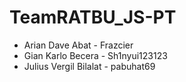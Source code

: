# TeamRATBU_JS-PT

<ul>
  <li>Arian Dave Abat - Frazcier</li>
  <li>Gian Karlo Becera - Sh1nyui123123</li>
  <li>Julius Vergil Bilalat - pabuhat69</li>
</ul>


